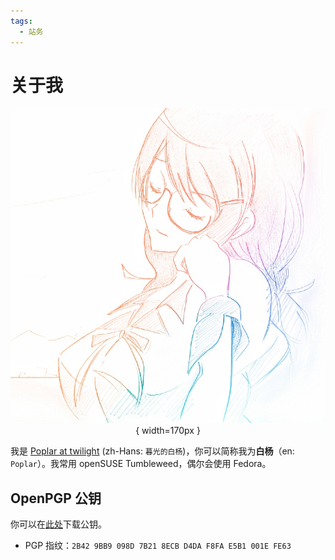 ```yaml
---
tags:
  - 站务
---
```


# 关于我

<center>

![](./images/one-last-neko-2.jpeg){ width=170px }

</center>

我是 [Poplar at twilight](https://github.com/poplar-at-twilight) (zh-Hans: `暮光的白杨`)，你可以简称我为**白杨**（en: `Poplar`）。我常用 openSUSE Tumbleweed，偶尔会使用 Fedora。

## OpenPGP 公钥

你可以在[此处](./assets/White%20Poplar_0x001EFE63_public.asc)下载公钥。

- PGP 指纹：`2B42 9BB9 098D 7B21 8ECB D4DA F8FA E5B1 001E FE63`